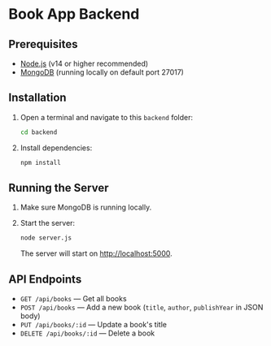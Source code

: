 # Book App Backend

## Prerequisites

- [Node.js](https://nodejs.org/) (v14 or higher recommended)
- [MongoDB](https://www.mongodb.com/) (running locally on default port 27017)

## Installation

1. Open a terminal and navigate to this `backend` folder:

    ```sh
    cd backend
    ```

2. Install dependencies:

    ```sh
    npm install
    ```

## Running the Server

1. Make sure MongoDB is running locally.

2. Start the server:

    ```sh
    node server.js
    ```

    The server will start on [http://localhost:5000](http://localhost:5000).

## API Endpoints

- `GET /api/books` — Get all books
- `POST /api/books` — Add a new book (`title`, `author`, `publishYear` in JSON body)
- `PUT /api/books/:id` — Update a book's title
- `DELETE /api/books/:id` — Delete a book
